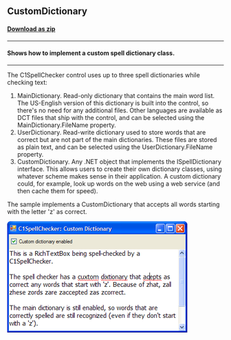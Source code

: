 ## CustomDictionary
#### [Download as zip](https://grapecity.github.io/DownGit/#/home?url=https://github.com/GrapeCity/ComponentOne-WinForms-Samples/tree/master/NetFramework\SpellChecker\VB\CustomDictionary)
____
#### Shows how to implement a custom spell dictionary class.
____
The C1SpellChecker control uses up to three spell dictionaries while checking text:
1. MainDictionary.
   Read-only dictionary that contains the main word list. The US-English version of this dictionary is built into the control, so there's no need for any additional files.
   Other languages are available as DCT files that ship with the control, and can be selected using the MainDictionary.FileName property.
2. UserDictionary.
   Read-write dictionary used to store words that are correct but are not part of the main dictionaries.
   These files are stored as plain text, and can be selected using the UserDictionary.FileName property.
3. CustomDictionary.
   Any .NET object that implements the ISpellDictionary interface. This allows users to create their own dictionary classes, using whatever scheme makes sense in their application.
   A custom dictionary could, for example, look up words on the web using a web service (and then cache them for speed).

The sample implements a CustomDictionary that accepts all words starting with the letter 'z' as correct.

![screenshot](screenshot.png)
